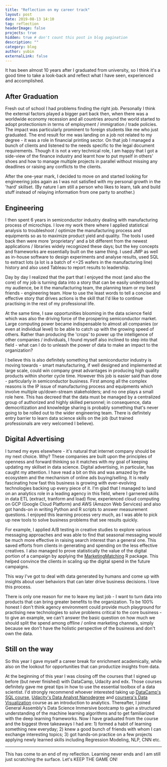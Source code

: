 ```yaml
---
title: "Reflection on my career track"
layout: post
date: 2019-08-13 14:10
tag: reflection
headerImage: false
projects: true
hidden: true # don't count this post in blog pagination
description: ""
category: blog
author: yubin
externalLink: false
---
```


It has been almost 10 years after I graduated from university, so I think it's a good time to take a look-back and reflect what I have seen, experienced and accomplished. 


## After Graduation

Fresh out of school I had problems finding the right job. Personally I think the external factors played a bigger part back then, when there was a worldwide economy recession and all countries around the world started to adopt protectionism in terms of employment / immigration / trade policies. The impact was particularly prominent to foreign students like me who just graduated. The end result for me was landing on a job not related to my degree - it was a role in financial printing sector. On that job I managed a bunch of clients and listened to the needs specific to the legal document requirements. Though it is not a very technical role, I am happy that I got a side-view of the finance industry and learnt how to put myself in others' shoes and how to manage multiple projects in parallel without missing any deadlines or raising any conflicts to the clients. 

After the one-year mark, I decided to move on and started looking for engineering jobs again as I was not satisfied with my personal growth in the 'hard' skillset. (By nature I am still a person who likes to learn, talk and build stuff instead of relaying information from one party to another.)

## Engineering

I then spent 6 years in semiconductor industry dealing with manufacturing process of microchips. I love my work there where I applied statistical analysis to troubleshoot / optimize the manufacturing process and equipments so as to maximize product yield and quality. The tools I used back then were more 'proprietary' and a bit different from the newest applications / libraries widely recognized these days; but the key concepts and frameworks are essentially built on the same thing. I used JMP as well as in-house software to design experiments and analyse results, used SQL to extract lots (a lot is a batch of <=25 wafers in the manufacturing line) history and also used Tableau to report results to leadership.

Day by day I realized that the part that I enjoyed the most (and also the core) of my job is turning data into a story that can be easily understood by my audience, be it the manufacturing team, the planning team or my best friends - engineering team. How to use the least words to tell a concise and effective story that drives actions is the skill that I'd like to continue practising in the rest of my professional life.

At the same time, I saw opportunities blooming in the data science field which was also the driving force of the prospering semiconductor market. Large computing power became indispensable to almost all companies (or even at individual level) to be able to catch up with the growing speed of others. Rather than producing the 'crops' to power up the intelligence of other companies / individuals, I found myself also inclined to step into that field - what can I do to unleash the power of data to make an impact to the organization?

I believe this is also definitely something that semiconductor industry is moving towards - smart manufacturing, if well designed and implemented at large scale, could win company great advantages in producing high quality products within shorter cycle time. However this job is easier said than done - particularly in semiconductor business. First among all the complex reasons is the IP issue of manufacturing process and equipments which involve multiple up/down-stream stakeholders; and no one plays a small role here. This has decreed that the data must be managed by a centralized group of authorized and highly skilled personnel; in consequence, data democritization and knowledge sharing is probably something that's never going to be rolled out to the wider engineering team. There is definitely entry barrier to learn data science skills on the job (but trained professionals are very welcomed I believe).

## Digital Advertising

I turned my eyes elsewhere - it's natural that internet company should be my next choice. Why? These companies are built upon the principles of openness and forward thinking so it matches with my goal of keeping updating my skillset in data science. Digital advertising, in particular, has caught my attention. I have read a bit on this and was amazed by the ecosystem and the mechanism of online ads buying/selling. It is really fascinating how fast this business is growing with ever-evolving technologies backing up every piece of it. I'm glad that I managed to land on an analytics role in a leading agency in this field, where I garnered skills in data ETL (extract, tranform and load) flow, experienced cloud computing on GCP (Google Cloud Platform) and AWS (Amazon Web Services) and also got hands-on in writing Python and R scripts to answer measurement questions. I enjoyed this learning process very much, as I was able to pick up new tools to solve business problems that see results quickly. 

For example, I applied A/B testing in creative studies to explore various messaging approaches and was able to find that seasonal messaging would be much more effective in raising search interest than a general one. This saved efforts from clients in generating and spending on the less effective creatives. I also managed to prove statistically the value of the digital portion of a campaign by applying the [MarketingMatching](https://rdrr.io/cran/MarketMatching/man/MarketMatching.html) R package. This helped convince the clients in scaling up the digital spend in the future campaigns.

This way I've got to deal with data generated by humans and come up with insights about user behaviors that can later drive business decisions. I love this process.

There is only one reason for me to leave my last job - I want to turn data into products that can bring greater benefits to the organization.  To be 100% honest I don't think agency environment could provide much playground for practising  new technologies to solve problems critical to the core business - to give an example, we can't answer the basic question on how much we should split the spend among offline / online marketing channels, simply because we don't have the holistic perspective of the business and don't own the data. 


## Still on the way

So this year I gave myself a career break for enrichment academically, while also on the lookout for opportunities that can productize insights from data. 

At the beginning of this year I was closing off the courses that I signed up before (but never finished) with DataCamp, Udacity and edx. Those courses definitely gave me great tips in how to use the essential toolbox of a data scientist. I'd strongly recommend whoever interested taking up [DataCamp's SQL course](https://www.datacamp.com/courses/intermediate-sql), [Udacity's Data Analyst Nanodegree](https://www.udacity.com/course/data-analyst-nanodegree--nd002) and [coursera's Data Visualization](https://www.coursera.org/learn/analytics-tableau/home/welcome) course as an introduction to analytics. Thereafter, I joined General Assembly's Data Science Immersive bootcamp to gain a structured understanding of the machine learning algorithms and to get familiarized with the deep learning frameworks. Now I have graduated from the course and the biggest three takeaways I had are: 1) formed a habit of learning something new everyday; 2) knew a good bunch of friends with whom I can exchange interesting topics; 3) got hands-on practice on a few projects applying newly learned skills including Regression Modeling, NLP, CNN etc.

---

This has come to an end of my reflection.
Learning never ends and I am still just scratching the surface. 
Let's KEEP THE GAME ON!

